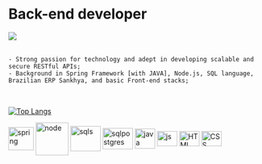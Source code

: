  # Back-end developer
<div style="display: inline_block"> 
    <a href="https://www.linkedin.com/in/mdsjjorge/" target="_blank"><img src="https://img.shields.io/badge/-LinkedIn-%230077B5?style=for-the-badge&logo=linkedin&logoColor=white" target="_blank"></a>
 </div>
  <br>
 
```
- Strong passion for technology and adept in developing scalable and secure RESTful APIs;
- Background in Spring Framework [with JAVA], Node.js, SQL language, Brazilian ERP Sankhya, and basic Front-end stacks;
```

<!-- ![Anurag's GitHub stats](https://github-readme-stats.vercel.app/api?username=mdsjjorge&count_private=true&show_icons=true&theme=vue&border_color=none&hide=issues) -->

<div> <br>

[![Top Langs](https://github-readme-stats.vercel.app/api/top-langs/?username=mdsjjorge&langs_count=8&theme=vue&hide=Shell,Ruby&layout=compact)](https://github.com/anuraghazra/github-readme-stats)
</div>
<div style="display: inline_block"> 
  <img align="center" alt="spring" height="46" width="50" src="https://cdn.jsdelivr.net/gh/devicons/devicon/icons/spring/spring-original-wordmark.svg">
  <img align="center" alt="node" height="65" width="65" src="https://cdn.jsdelivr.net/gh/devicons/devicon/icons/nodejs/nodejs-original-wordmark.svg">  
  <img align="center" alt="sqls" height="50" width="60" src="https://cdn.jsdelivr.net/gh/devicons/devicon/icons/microsoftsqlserver/microsoftsqlserver-plain-wordmark.svg">
  <img align="center" alt="sqlpostgres" height="42" width="60" src="https://cdn.jsdelivr.net/gh/devicons/devicon/icons/postgresql/postgresql-plain-wordmark.svg" >    
  <img align="center" alt="java" height="40" width="40" src="https://cdn.jsdelivr.net/gh/devicons/devicon/icons/java/java-original-wordmark.svg"> 
  <img align="center" alt="js" height="30" width="40" src="https://cdn.jsdelivr.net/gh/devicons/devicon/icons/javascript/javascript-plain.svg">
  <img align="center" alt="HTML" height="30" width="40" src="https://cdn.jsdelivr.net/gh/devicons/devicon/icons/html5/html5-original-wordmark.svg" > 
  <img align="center" alt="CSS" height="30" width="40" src="https://cdn.jsdelivr.net/gh/devicons/devicon/icons/css3/css3-original-wordmark.svg"> 
  <!--  <img align="center" alt="git" height="50" width="60" src="https://cdn.jsdelivr.net/gh/devicons/devicon/icons/git/git-original-wordmark.svg">  -->
  <!--  <img align="center" alt="react" height="30" width="40" src="https://cdn.jsdelivr.net/gh/devicons/devicon/icons/react/react-original-wordmark.svg" >  -->         
</div>




